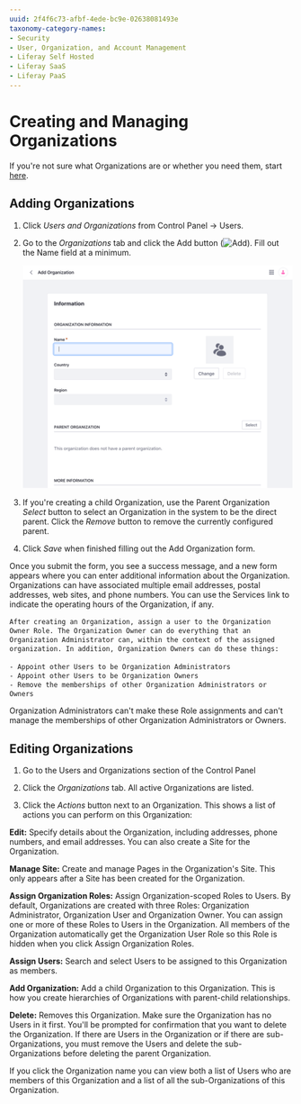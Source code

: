 ```yaml
---
uuid: 2f4f6c73-afbf-4ede-bc9e-02638081493e
taxonomy-category-names:
- Security
- User, Organization, and Account Management
- Liferay Self Hosted
- Liferay SaaS
- Liferay PaaS
---
```

# Creating and Managing Organizations

If you're not sure what Organizations are or whether you need them, start [here](./understanding-organizations.md).

## Adding Organizations

1. Click *Users and Organizations* from Control Panel &rarr; Users.
1. Go to the *Organizations* tab and click the Add button (![Add](../../images/icon-add.png)). Fill out the Name field at a minimum.

    ![Adding a new organization requires the Name field.](./creating-and-managing-organizations/images/01.png)

1. If you're creating a child Organization, use the Parent Organization *Select* button to select an Organization in the system to be the direct parent. Click the *Remove* button to remove the currently configured parent.
1. Click *Save* when finished filling out the Add Organization form.

Once you submit the form, you see a success message, and a new form appears where you can enter additional information about the Organization. Organizations can have associated multiple email addresses, postal addresses, web sites, and phone numbers. You can use the Services link to indicate the operating hours of the Organization, if any.

```{tip}
After creating an Organization, assign a user to the Organization Owner Role. The Organization Owner can do everything that an Organization Administrator can, within the context of the assigned organization. In addition, Organization Owners can do these things:

- Appoint other Users to be Organization Administrators
- Appoint other Users to be Organization Owners
- Remove the memberships of other Organization Administrators or Owners
```

Organization Administrators can't make these Role assignments and can't manage the memberships of other Organization Administrators or Owners.

## Editing Organizations

1. Go to the Users and Organizations section of the Control Panel

1. Click the *Organizations* tab. All active Organizations are listed.

1. Click the *Actions* button next to an Organization. This shows a list of actions you can perform on this Organization:

**Edit:** Specify details about the Organization, including addresses, phone numbers, and email addresses. You can also create a Site for the Organization.

**Manage Site:** Create and manage Pages in the Organization's Site. This only appears after a Site has been created for the Organization.

**Assign Organization Roles:** Assign Organization-scoped Roles to Users. By default, Organizations are created with three Roles: Organization Administrator, Organization User and Organization Owner. You can assign one or more of these Roles to Users in the Organization. All members of the Organization automatically get the Organization User Role so this Role is hidden when you click Assign Organization Roles.

**Assign Users:** Search and select Users to be assigned to this Organization as members.

**Add Organization:** Add a child Organization to this Organization. This is how you create hierarchies of Organizations with parent-child relationships.

**Delete:** Removes this Organization. Make sure the Organization has no Users in it first. You'll be prompted for confirmation that you want to delete the Organization. If there are Users in the Organization or if there are sub-Organizations, you must remove the Users and delete the sub-Organizations before deleting the parent Organization.

If you click the Organization name you can view both a list of Users who are members of this Organization and a list of all the sub-Organizations of this Organization.
